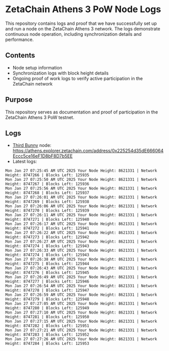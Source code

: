 # ZetaChain Athens 3 PoW Node Logs
This repository contains logs and proof that we have successfully set up and run a node on the ZetaChain Athens 3 network. The logs demonstrate continuous node operation, including synchronization details and performance.

## Contents
- Node setup information
- Synchronization logs with block height details
- Ongoing proof of work logs to verify active participation in the ZetaChain network

## Purpose
This repository serves as documentation and proof of participation in the ZetaChain Athens 3 PoW testnet.

## Logs

- [Third Bunny](https://thirdbunny.xyz/) node: https://athens.explorer.zetachain.com/address/0x225254d35dE666064Eccc5ce16eF1D8bF8D7b5EE
- Latest logs:
```
Mon Jan 27 07:25:45 AM UTC 2025 Your Node Height: 8621331 | Network Height: 8747266 | Blocks Left: 125935
Mon Jan 27 07:25:50 AM UTC 2025 Your Node Height: 8621331 | Network Height: 8747267 | Blocks Left: 125936
Mon Jan 27 07:25:56 AM UTC 2025 Your Node Height: 8621331 | Network Height: 8747268 | Blocks Left: 125937
Mon Jan 27 07:26:01 AM UTC 2025 Your Node Height: 8621331 | Network Height: 8747269 | Blocks Left: 125938
Mon Jan 27 07:26:06 AM UTC 2025 Your Node Height: 8621331 | Network Height: 8747270 | Blocks Left: 125939
Mon Jan 27 07:26:11 AM UTC 2025 Your Node Height: 8621331 | Network Height: 8747271 | Blocks Left: 125940
Mon Jan 27 07:26:17 AM UTC 2025 Your Node Height: 8621331 | Network Height: 8747272 | Blocks Left: 125941
Mon Jan 27 07:26:22 AM UTC 2025 Your Node Height: 8621331 | Network Height: 8747273 | Blocks Left: 125942
Mon Jan 27 07:26:27 AM UTC 2025 Your Node Height: 8621331 | Network Height: 8747274 | Blocks Left: 125943
Mon Jan 27 07:26:33 AM UTC 2025 Your Node Height: 8621331 | Network Height: 8747274 | Blocks Left: 125943
Mon Jan 27 07:26:38 AM UTC 2025 Your Node Height: 8621331 | Network Height: 8747275 | Blocks Left: 125944
Mon Jan 27 07:26:43 AM UTC 2025 Your Node Height: 8621331 | Network Height: 8747276 | Blocks Left: 125945
Mon Jan 27 07:26:49 AM UTC 2025 Your Node Height: 8621331 | Network Height: 8747277 | Blocks Left: 125946
Mon Jan 27 07:26:54 AM UTC 2025 Your Node Height: 8621331 | Network Height: 8747278 | Blocks Left: 125947
Mon Jan 27 07:26:59 AM UTC 2025 Your Node Height: 8621331 | Network Height: 8747279 | Blocks Left: 125948
Mon Jan 27 07:27:05 AM UTC 2025 Your Node Height: 8621331 | Network Height: 8747280 | Blocks Left: 125949
Mon Jan 27 07:27:10 AM UTC 2025 Your Node Height: 8621331 | Network Height: 8747281 | Blocks Left: 125950
Mon Jan 27 07:27:15 AM UTC 2025 Your Node Height: 8621331 | Network Height: 8747282 | Blocks Left: 125951
Mon Jan 27 07:27:21 AM UTC 2025 Your Node Height: 8621331 | Network Height: 8747283 | Blocks Left: 125952
Mon Jan 27 07:27:26 AM UTC 2025 Your Node Height: 8621331 | Network Height: 8747284 | Blocks Left: 125953
```
